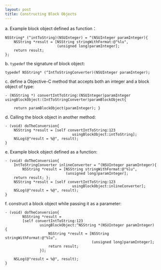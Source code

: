 ```yaml
---
layout: post
title: Constructing Block Objects
---
```


a. Example block object defined as function：
```
NSString* (^intToString)(NSUInteger) = ^(NSUInteger paramInteger){
    NSString *result = [NSString stringWithFormat:@"%lu",
                        (unsigned long)paramInteger];
    return result; 
};
```

b. `typedef` the signature of block object:
```
typedef NSString* (^IntToStringConverter)(NSUInteger paramInteger);
```

c. define a Objective-C method that accepts both an integer and a block object of type:
```
- (NSString *) convertIntToString:(NSUInteger)paramInteger usingBlockObject:(IntToStringConverter)paramBlockObject{

    return paramBlockObject(paramInteger); }
```

d. Calling the block object in another method:
```
- (void) doTheConversion{
    NSString *result = [self convertIntToString:123
                               usingBlockObject:intToString];
    NSLog(@"result = %@", result);
}
```

e. Example block object defined as a function:
```
- (void) doTheConversion{
    IntToStringConverter inlineConverter = ^(NSUInteger paramInteger){
        NSString *result = [NSString stringWithFormat:@"%lu",
                            (unsigned long)paramInteger];
    return result; };
    NSString *result = [self convertIntToString:123
                               usingBlockObject:inlineConverter];
    NSLog(@"result = %@", result);
}
```

f. construct a block object while passing it as a parameter:
```
- (void) doTheConversion{
        NSString *result =
        [self convertIntToString:123
                usingBlockObject:^NSString *(NSUInteger paramInteger) {
                    NSString *result = [NSString stringWithFormat:@"%lu",
                                        (unsigned long)paramInteger];
                    return result; 
                }];

    NSLog(@"result = %@", result);
}
```